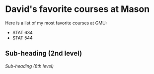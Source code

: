 
# David's favorite courses at Mason

Here is a list of my most favorite courses at GMU:

- STAT 634
- STAT 544

## Sub-heading (2nd level)


###### Sub-heading (6th level)
